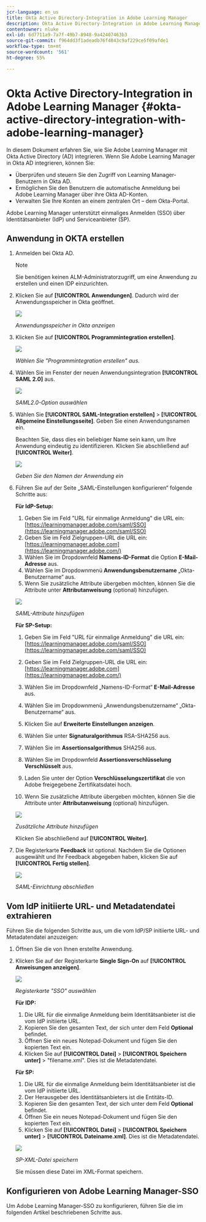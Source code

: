 ```yaml
---
jcr-language: en_us
title: Okta Active Directory-Integration in Adobe Learning Manager
description: Okta Active Directory-Integration in Adobe Learning Manager
contentowner: nluke
exl-id: 6d7711a9-7a7f-49b7-8948-9a42407463b3
source-git-commit: f964dd3f1adeadb76f4843c9af229ce5f09afde1
workflow-type: tm+mt
source-wordcount: '561'
ht-degree: 55%

---
```


# Okta Active Directory-Integration in Adobe Learning Manager {#okta-active-directory-integration-with-adobe-learning-manager}

In diesem Dokument erfahren Sie, wie Sie Adobe Learning Manager mit Okta Active Directory (AD) integrieren. Wenn Sie Adobe Learning Manager in Okta AD integrieren, können Sie:

* Überprüfen und steuern Sie den Zugriff von Learning Manager-Benutzern in Okta AD.
* Ermöglichen Sie den Benutzern die automatische Anmeldung bei Adobe Learning Manager über ihre Okta AD-Konten.
* Verwalten Sie Ihre Konten an einem zentralen Ort – dem Okta-Portal.

Adobe Learning Manager unterstützt einmaliges Anmelden (SSO) über Identitätsanbieter (IdP) und Serviceanbieter (SP).

## Anwendung in OKTA erstellen

1. Anmelden bei Okta AD.

   >[!NOTE]
   >
   >Sie benötigen keinen ALM-Administratorzugriff, um eine Anwendung zu erstellen und einen IDP einzurichten.

1. Klicken Sie auf **[!UICONTROL Anwendungen]**. Dadurch wird der Anwendungsspeicher in Okta geöffnet.

   ![](assets/cp-application-store.png)

   *Anwendungsspeicher in Okta anzeigen*

1. Klicken Sie auf **[!UICONTROL Programmintegration erstellen]**.

   ![](assets/cp-app-integrations.png)

   *Wählen Sie &quot;Programmintegration erstellen&quot; aus.*

1. Wählen Sie im Fenster der neuen Anwendungsintegration **[!UICONTROL SAML 2.0]** aus.

   ![](assets/cp-saml2.0.png)

   *SAML2.0-Option auswählen*

1. Wählen Sie **[!UICONTROL SAML-Integration erstellen]** > **[!UICONTROL Allgemeine Einstellungsseite]**. Geben Sie einen Anwendungsnamen ein.

   Beachten Sie, dass dies ein beliebiger Name sein kann, um Ihre Anwendung eindeutig zu identifizieren. Klicken Sie abschließend auf **[!UICONTROL Weiter]**.

   ![](assets/cp-saml-integration.png)

   *Geben Sie den Namen der Anwendung ein*

1. Führen Sie auf der Seite „SAML-Einstellungen konfigurieren“ folgende Schritte aus:

   **Für IdP-Setup:**

   1. Geben Sie im Feld &quot;URL für einmalige Anmeldung&quot; die URL ein: [https://learningmanager.adobe.com/saml/SSO](https://learningmanager.adobe.com/saml/SSO)
   1. Geben Sie im Feld Zielgruppen-URL die URL ein: [https://learningmanager.adobe.com](https://learningmanager.adobe.com/)
   1. Wählen Sie im Dropdownfeld **Namens-ID-Format** die Option **E-Mail-Adresse** aus.
   1. Wählen Sie im Dropdownmenü **Anwendungsbenutzername** „Okta-Benutzername“ aus.
   1. Wenn Sie zusätzliche Attribute übergeben möchten, können Sie die Attribute unter **Attributanweisung** (optional) hinzufügen.

   ![](assets/cp-saml-integration-step1.png)

   *SAML-Attribute hinzufügen*

   **Für SP-Setup:**

   1. Geben Sie im Feld &quot;URL für einmalige Anmeldung&quot; die URL ein: [https://learningmanager.adobe.com/saml/SSO](https://learningmanager.adobe.com/saml/SSO)
   1. Geben Sie im Feld Zielgruppen-URL die URL ein: [https://learningmanager.adobe.com](https://learningmanager.adobe.com/)
   1. Wählen Sie im Dropdownfeld „Namens-ID-Format“ **E-Mail-Adresse** aus.
   1. Wählen Sie im Dropdownmenü „Anwendungsbenutzername“ „Okta-Benutzername“ aus.
   1. Klicken Sie auf **Erweiterte Einstellungen anzeigen**.
   1. Wählen Sie unter **Signaturalgorithmus** RSA-SHA256 aus.
   1. Wählen Sie im **Assertionsalgorithmus** SHA256 aus.
   1. Wählen Sie im Dropdownfeld **Assertionsverschlüsselung** **Verschlüsselt** aus.

   1. Laden Sie unter der Option **Verschlüsselungszertifikat** die von Adobe freigegebene Zertifikatsdatei hoch.
   1. Wenn Sie zusätzliche Attribute übergeben möchten, können Sie die Attribute unter **Attributanweisung** (optional) hinzufügen.

   ![](assets/cp-saml-integration-step2.png)

   *Zusätzliche Attribute hinzufügen*

   Klicken Sie abschließend auf **[!UICONTROL Weiter]**.

1. Die Registerkarte **Feedback** ist optional. Nachdem Sie die Optionen ausgewählt und Ihr Feedback abgegeben haben, klicken Sie auf **[!UICONTROL Fertig stellen]**.

   ![](assets/cp-saml-integration-step3.png)

   *SAML-Einrichtung abschließen*

## Vom IdP initiierte URL- und Metadatendatei extrahieren

Führen Sie die folgenden Schritte aus, um die vom IdP/SP initiierte URL- und Metadatendatei anzuzeigen:

1. Öffnen Sie die von Ihnen erstellte Anwendung.
1. Klicken Sie auf der Registerkarte **Single Sign-On** auf **[!UICONTROL Anweisungen anzeigen]**.

   ![](assets/cp-prime-sso.png)

   *Registerkarte &quot;SSO&quot; auswählen*

   **Für IDP:**

   1. Die URL für die einmalige Anmeldung beim Identitätsanbieter ist die vom IdP initiierte URL.
   1. Kopieren Sie den gesamten Text, der sich unter dem Feld **Optional** befindet.
   1. Öffnen Sie ein neues Notepad-Dokument und fügen Sie den kopierten Text ein.
   1. Klicken Sie auf **[!UICONTROL Datei]** > **[!UICONTROL Speichern unter]** > &quot;filename.xml&quot;. Dies ist die Metadatendatei.

   **Für SP:**

   1. Die URL für die einmalige Anmeldung beim Identitätsanbieter ist die vom IdP initiierte URL.
   1. Der Herausgeber des Identitätsanbieters ist die Entitäts-ID.
   1. Kopieren Sie den gesamten Text, der sich unter dem Feld **Optional** befindet.
   1. Öffnen Sie ein neues Notepad-Dokument und fügen Sie den kopierten Text ein.
   1. Klicken Sie auf **[!UICONTROL Datei]** > **[!UICONTROL Speichern unter]** > **[!UICONTROL Dateiname.xml]**. Dies ist die Metadatendatei.

   ![](assets/cp-saml-integration-step4.png)

   *SP-XML-Datei speichern*

   Sie müssen diese Datei im XML-Format speichern.

## Konfigurieren von Adobe Learning Manager-SSO

Um Adobe Learning Manager-SSO zu konfigurieren, führen Sie die im folgenden Artikel beschriebenen Schritte aus.

<!--

article not in TOC

[SSO Authentication](/help/migrated/kb/sso-authentication-for-learning-manager.md)
-->
